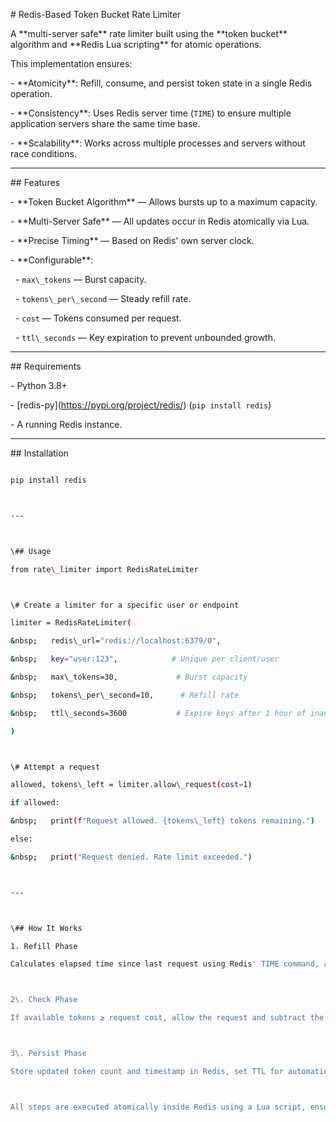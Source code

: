 \# Redis-Based Token Bucket Rate Limiter



A \*\*multi-server safe\*\* rate limiter built using the \*\*token bucket\*\* algorithm and \*\*Redis Lua scripting\*\* for atomic operations.



This implementation ensures:

\- \*\*Atomicity\*\*: Refill, consume, and persist token state in a single Redis operation.

\- \*\*Consistency\*\*: Uses Redis server time (`TIME`) to ensure multiple application servers share the same time base.

\- \*\*Scalability\*\*: Works across multiple processes and servers without race conditions.



---



\## Features

\- \*\*Token Bucket Algorithm\*\* — Allows bursts up to a maximum capacity.

\- \*\*Multi-Server Safe\*\* — All updates occur in Redis atomically via Lua.

\- \*\*Precise Timing\*\* — Based on Redis' own server clock.

\- \*\*Configurable\*\*:

&nbsp; - `max\_tokens` — Burst capacity.

&nbsp; - `tokens\_per\_second` — Steady refill rate.

&nbsp; - `cost` — Tokens consumed per request.

&nbsp; - `ttl\_seconds` — Key expiration to prevent unbounded growth.



---



\## Requirements

\- Python 3.8+

\- \[redis-py](https://pypi.org/project/redis/) (`pip install redis`)

\- A running Redis instance.



---



\## Installation

```bash

pip install redis



---



\## Usage

from rate\_limiter import RedisRateLimiter



\# Create a limiter for a specific user or endpoint

limiter = RedisRateLimiter(

&nbsp;   redis\_url="redis://localhost:6379/0",

&nbsp;   key="user:123",            # Unique per client/user

&nbsp;   max\_tokens=30,             # Burst capacity

&nbsp;   tokens\_per\_second=10,      # Refill rate

&nbsp;   ttl\_seconds=3600           # Expire keys after 1 hour of inactivity

)



\# Attempt a request

allowed, tokens\_left = limiter.allow\_request(cost=1)

if allowed:

&nbsp;   print(f"Request allowed. {tokens\_left} tokens remaining.")

else:

&nbsp;   print("Request denied. Rate limit exceeded.")



---



\## How It Works

1. Refill Phase

Calculates elapsed time since last request using Redis' TIME command, adds tokens at tokens\_per\_second rate, capped at max\_tokens.



2\. Check Phase

If available tokens ≥ request cost, allow the request and subtract the cost.



3\. Persist Phase

Store updated token count and timestamp in Redis, set TTL for automatic cleanup.



All steps are executed atomically inside Redis using a Lua script, ensuring no race conditions even under heavy load from multiple servers.



